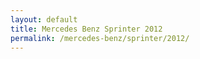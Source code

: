 ```yaml
---
layout: default
title: Mercedes Benz Sprinter 2012
permalink: /mercedes-benz/sprinter/2012/
---
```

